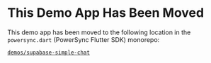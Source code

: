 
# This Demo App Has Been Moved

This demo app has been moved to the following location in the `powersync.dart` (PowerSync Flutter SDK) monorepo:

[`demos/supabase-simple-chat`](https://github.com/powersync-ja/powersync.dart/tree/master/demos/supabase-simple-chat)